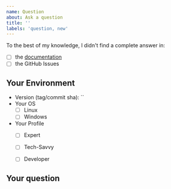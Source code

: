 ```yaml
---
name: Question
about: Ask a question
title: ''
labels: 'question, new'
---
```

To the best of my knowledge, I didn't find a complete answer in:
- [ ] the [documentation](https://deeplime-io.github.io/onecode)
- [ ] the GitHub Issues

## Your Environment
* Version (tag/commit sha): ``
* Your OS
  - [ ] Linux
  - [ ] Windows
* Your Profile
  - [ ] Expert
  - [ ] Tech-Savvy
  - [ ] Developer


## Your question
